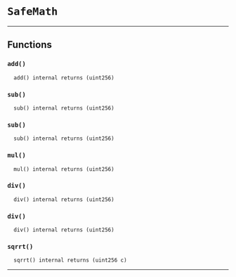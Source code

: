 [Factory]: ../Factory.md#Factory
[Factory-isInstantiation-mapping-address----bool-]: ../Factory.md#Factory-isInstantiation-mapping-address----bool-
[Factory-instantiations-mapping-address----address---]: ../Factory.md#Factory-instantiations-mapping-address----address---
[Factory-getInstantiationCount-address-]: ../Factory.md#Factory-getInstantiationCount-address-
[Factory-register-address-]: ../Factory.md#Factory-register-address-
[Factory-ContractInstantiation-address-address-]: ../Factory.md#Factory-ContractInstantiation-address-address-
[MultiSigWallet]: ../MultiSigWallet.md#MultiSigWallet
[MultiSigWallet-onlyModerator--]: ../MultiSigWallet.md#MultiSigWallet-onlyModerator--
[MultiSigWallet-onlyWallet--]: ../MultiSigWallet.md#MultiSigWallet-onlyWallet--
[MultiSigWallet-ownerDoesNotExist-address-]: ../MultiSigWallet.md#MultiSigWallet-ownerDoesNotExist-address-
[MultiSigWallet-ownerExists-address-]: ../MultiSigWallet.md#MultiSigWallet-ownerExists-address-
[MultiSigWallet-transactionExists-uint256-]: ../MultiSigWallet.md#MultiSigWallet-transactionExists-uint256-
[MultiSigWallet-confirmed-uint256-address-]: ../MultiSigWallet.md#MultiSigWallet-confirmed-uint256-address-
[MultiSigWallet-notConfirmed-uint256-address-]: ../MultiSigWallet.md#MultiSigWallet-notConfirmed-uint256-address-
[MultiSigWallet-notExecuted-uint256-]: ../MultiSigWallet.md#MultiSigWallet-notExecuted-uint256-
[MultiSigWallet-notNull-address-]: ../MultiSigWallet.md#MultiSigWallet-notNull-address-
[MultiSigWallet-validRequirement-uint256-uint256-]: ../MultiSigWallet.md#MultiSigWallet-validRequirement-uint256-uint256-
[MultiSigWallet-MAX_OWNER_COUNT-uint256]: ../MultiSigWallet.md#MultiSigWallet-MAX_OWNER_COUNT-uint256
[MultiSigWallet-transactions-mapping-uint256----struct-MultiSigWallet-Transaction-]: ../MultiSigWallet.md#MultiSigWallet-transactions-mapping-uint256----struct-MultiSigWallet-Transaction-
[MultiSigWallet-confirmations-mapping-uint256----mapping-address----bool--]: ../MultiSigWallet.md#MultiSigWallet-confirmations-mapping-uint256----mapping-address----bool--
[MultiSigWallet-isOwner-mapping-address----bool-]: ../MultiSigWallet.md#MultiSigWallet-isOwner-mapping-address----bool-
[MultiSigWallet-owners-address--]: ../MultiSigWallet.md#MultiSigWallet-owners-address--
[MultiSigWallet-moderator-address]: ../MultiSigWallet.md#MultiSigWallet-moderator-address
[MultiSigWallet-required-uint256]: ../MultiSigWallet.md#MultiSigWallet-required-uint256
[MultiSigWallet-transactionCount-uint256]: ../MultiSigWallet.md#MultiSigWallet-transactionCount-uint256
[MultiSigWallet-receive--]: ../MultiSigWallet.md#MultiSigWallet-receive--
[MultiSigWallet-constructor-address---uint256-]: ../MultiSigWallet.md#MultiSigWallet-constructor-address---uint256-
[MultiSigWallet-changeRequirement-uint256-]: ../MultiSigWallet.md#MultiSigWallet-changeRequirement-uint256-
[MultiSigWallet-submitTransaction-address-uint256-bytes-]: ../MultiSigWallet.md#MultiSigWallet-submitTransaction-address-uint256-bytes-
[MultiSigWallet-confirmTransaction-uint256-]: ../MultiSigWallet.md#MultiSigWallet-confirmTransaction-uint256-
[MultiSigWallet-revokeConfirmation-uint256-]: ../MultiSigWallet.md#MultiSigWallet-revokeConfirmation-uint256-
[MultiSigWallet-executeTransaction-uint256-]: ../MultiSigWallet.md#MultiSigWallet-executeTransaction-uint256-
[MultiSigWallet-isConfirmed-uint256-]: ../MultiSigWallet.md#MultiSigWallet-isConfirmed-uint256-
[MultiSigWallet-addTransaction-address-uint256-bytes-]: ../MultiSigWallet.md#MultiSigWallet-addTransaction-address-uint256-bytes-
[MultiSigWallet-getConfirmationCount-uint256-]: ../MultiSigWallet.md#MultiSigWallet-getConfirmationCount-uint256-
[MultiSigWallet-getTransactionCount-bool-bool-]: ../MultiSigWallet.md#MultiSigWallet-getTransactionCount-bool-bool-
[MultiSigWallet-getOwners--]: ../MultiSigWallet.md#MultiSigWallet-getOwners--
[MultiSigWallet-getConfirmations-uint256-]: ../MultiSigWallet.md#MultiSigWallet-getConfirmations-uint256-
[MultiSigWallet-getTransactionIds-uint256-uint256-bool-bool-]: ../MultiSigWallet.md#MultiSigWallet-getTransactionIds-uint256-uint256-bool-bool-
[MultiSigWallet-addAddress-address-]: ../MultiSigWallet.md#MultiSigWallet-addAddress-address-
[MultiSigWallet-removeAddess-address-]: ../MultiSigWallet.md#MultiSigWallet-removeAddess-address-
[MultiSigWallet-changeNewOwner-address-]: ../MultiSigWallet.md#MultiSigWallet-changeNewOwner-address-
[MultiSigWallet-Confirmation-address-uint256-]: ../MultiSigWallet.md#MultiSigWallet-Confirmation-address-uint256-
[MultiSigWallet-Revocation-address-uint256-]: ../MultiSigWallet.md#MultiSigWallet-Revocation-address-uint256-
[MultiSigWallet-Submission-uint256-]: ../MultiSigWallet.md#MultiSigWallet-Submission-uint256-
[MultiSigWallet-Execution-uint256-]: ../MultiSigWallet.md#MultiSigWallet-Execution-uint256-
[MultiSigWallet-ExecutionFailure-uint256-]: ../MultiSigWallet.md#MultiSigWallet-ExecutionFailure-uint256-
[MultiSigWallet-Deposit-address-uint256-]: ../MultiSigWallet.md#MultiSigWallet-Deposit-address-uint256-
[MultiSigWallet-OwnerAddition-address-]: ../MultiSigWallet.md#MultiSigWallet-OwnerAddition-address-
[MultiSigWallet-OwnerRemoval-address-]: ../MultiSigWallet.md#MultiSigWallet-OwnerRemoval-address-
[MultiSigWallet-RequirementChange-uint256-]: ../MultiSigWallet.md#MultiSigWallet-RequirementChange-uint256-
[MultiSigWallet-Transaction]: ../MultiSigWallet.md#MultiSigWallet-Transaction
[MultiSigWalletFactory]: ../MultiSigWalletFactory.md#MultiSigWalletFactory
[MultiSigWalletFactory-ownerToMultiSigWallet-mapping-address----contract-MultiSigWallet-]: ../MultiSigWalletFactory.md#MultiSigWalletFactory-ownerToMultiSigWallet-mapping-address----contract-MultiSigWallet-
[MultiSigWalletFactory-isAddressConnection-mapping-address----bool-]: ../MultiSigWalletFactory.md#MultiSigWalletFactory-isAddressConnection-mapping-address----bool-
[MultiSigWalletFactory-create-address---uint256-bytes8---address---bytes---uint256-]: ../MultiSigWalletFactory.md#MultiSigWalletFactory-create-address---uint256-bytes8---address---bytes---uint256-
[MultiSigWalletFactory-addAddress-bytes8---address---bytes---uint256-]: ../MultiSigWalletFactory.md#MultiSigWalletFactory-addAddress-bytes8---address---bytes---uint256-
[MultiSigWalletFactory-deleteAddress-address-bytes8---address---bytes---uint256-]: ../MultiSigWalletFactory.md#MultiSigWalletFactory-deleteAddress-address-bytes8---address---bytes---uint256-
[MultiSigWalletFactory-getAllAddress-address-]: ../MultiSigWalletFactory.md#MultiSigWalletFactory-getAllAddress-address-
[MultiSigWalletFactory-checkSameUser-address---]: ../MultiSigWalletFactory.md#MultiSigWalletFactory-checkSameUser-address---
[MultiSigWalletFactory-verifyIntegrity-bytes8---address---bytes---]: ../MultiSigWalletFactory.md#MultiSigWalletFactory-verifyIntegrity-bytes8---address---bytes---
[Recorder]: ../Recorder.md#Recorder
[Recorder-onlyModerator--]: ../Recorder.md#Recorder-onlyModerator--
[Recorder-mergeRequest-mapping-address----address-]: ../Recorder.md#Recorder-mergeRequest-mapping-address----address-
[Recorder-deposited-mapping-uint256----uint256-]: ../Recorder.md#Recorder-deposited-mapping-uint256----uint256-
[Recorder-trava-address]: ../Recorder.md#Recorder-trava-address
[Recorder-moderator-address]: ../Recorder.md#Recorder-moderator-address
[Recorder-nonce-uint256]: ../Recorder.md#Recorder-nonce-uint256
[Recorder-fee-uint256]: ../Recorder.md#Recorder-fee-uint256
[Recorder-constructor-address-uint256-]: ../Recorder.md#Recorder-constructor-address-uint256-
[Recorder-makeMergeRequest-address---bytes---uint256-]: ../Recorder.md#Recorder-makeMergeRequest-address---bytes---uint256-
[Recorder-cancelMergeRequest-address---bytes---uint256-uint256-]: ../Recorder.md#Recorder-cancelMergeRequest-address---bytes---uint256-uint256-
[Recorder-setFee-uint256-]: ../Recorder.md#Recorder-setFee-uint256-
[Recorder-setModerator-address-]: ../Recorder.md#Recorder-setModerator-address-
[Recorder-verifyIntegrity-address---bytes---uint256-]: ../Recorder.md#Recorder-verifyIntegrity-address---bytes---uint256-
[Recorder-withdraw-address-uint256-]: ../Recorder.md#Recorder-withdraw-address-uint256-
[Recorder-mergeRequestCreated-address-address-uint256-]: ../Recorder.md#Recorder-mergeRequestCreated-address-address-uint256-
[Recorder-mergeRequestCanceled-uint256-]: ../Recorder.md#Recorder-mergeRequestCanceled-uint256-
[Recorder-changeModerator-address-address-]: ../Recorder.md#Recorder-changeModerator-address-address-
[Recorder-changeFee-uint256-]: ../Recorder.md#Recorder-changeFee-uint256-
[Recorder-withdrawal-address-address-uint256-]: ../Recorder.md#Recorder-withdrawal-address-address-uint256-
[Recorder-deposit-address-uint256-]: ../Recorder.md#Recorder-deposit-address-uint256-
[Verifier]: ../Verifier.md#Verifier
[Verifier-public2address-bytes-]: ../Verifier.md#Verifier-public2address-bytes-
[Verifier-getMessageHash-bytes8-address-]: ../Verifier.md#Verifier-getMessageHash-bytes8-address-
[Verifier-getMessageHash-bytes-]: ../Verifier.md#Verifier-getMessageHash-bytes-
[Verifier-getMessageHash-bytes8---address---]: ../Verifier.md#Verifier-getMessageHash-bytes8---address---
[Verifier-getMessageHash-address---uint256-]: ../Verifier.md#Verifier-getMessageHash-address---uint256-
[Verifier-testAbi-bytes8-bytes-]: ../Verifier.md#Verifier-testAbi-bytes8-bytes-
[Verifier-getEthSignedMessageHash-bytes32-]: ../Verifier.md#Verifier-getEthSignedMessageHash-bytes32-
[Verifier-splitSignature-bytes-]: ../Verifier.md#Verifier-splitSignature-bytes-
[ERC20]: ../helper/ERC20.md#ERC20
[ERC20-_balances-mapping-address----uint256-]: ../helper/ERC20.md#ERC20-_balances-mapping-address----uint256-
[ERC20-_allowances-mapping-address----mapping-address----uint256--]: ../helper/ERC20.md#ERC20-_allowances-mapping-address----mapping-address----uint256--
[ERC20-_totalSupply-uint256]: ../helper/ERC20.md#ERC20-_totalSupply-uint256
[ERC20-_name-string]: ../helper/ERC20.md#ERC20-_name-string
[ERC20-_symbol-string]: ../helper/ERC20.md#ERC20-_symbol-string
[ERC20-_decimals-uint8]: ../helper/ERC20.md#ERC20-_decimals-uint8
[ERC20-constructor-string-string-uint8-]: ../helper/ERC20.md#ERC20-constructor-string-string-uint8-
[ERC20-name--]: ../helper/ERC20.md#ERC20-name--
[ERC20-symbol--]: ../helper/ERC20.md#ERC20-symbol--
[ERC20-decimals--]: ../helper/ERC20.md#ERC20-decimals--
[ERC20-totalSupply--]: ../helper/ERC20.md#ERC20-totalSupply--
[ERC20-balanceOf-address-]: ../helper/ERC20.md#ERC20-balanceOf-address-
[ERC20-transfer-address-uint256-]: ../helper/ERC20.md#ERC20-transfer-address-uint256-
[ERC20-allowance-address-address-]: ../helper/ERC20.md#ERC20-allowance-address-address-
[ERC20-approve-address-uint256-]: ../helper/ERC20.md#ERC20-approve-address-uint256-
[ERC20-transferFrom-address-address-uint256-]: ../helper/ERC20.md#ERC20-transferFrom-address-address-uint256-
[ERC20-increaseAllowance-address-uint256-]: ../helper/ERC20.md#ERC20-increaseAllowance-address-uint256-
[ERC20-decreaseAllowance-address-uint256-]: ../helper/ERC20.md#ERC20-decreaseAllowance-address-uint256-
[ERC20-_transfer-address-address-uint256-]: ../helper/ERC20.md#ERC20-_transfer-address-address-uint256-
[ERC20-_mint-address-uint256-]: ../helper/ERC20.md#ERC20-_mint-address-uint256-
[ERC20-_burn-address-uint256-]: ../helper/ERC20.md#ERC20-_burn-address-uint256-
[ERC20-_approve-address-address-uint256-]: ../helper/ERC20.md#ERC20-_approve-address-address-uint256-
[ERC20-_beforeTokenTransfer-address-address-uint256-]: ../helper/ERC20.md#ERC20-_beforeTokenTransfer-address-address-uint256-
[IERC20]: ../interfaces/IERC20.md#IERC20
[IERC20-decimals--]: ../interfaces/IERC20.md#IERC20-decimals--
[IERC20-totalSupply--]: ../interfaces/IERC20.md#IERC20-totalSupply--
[IERC20-balanceOf-address-]: ../interfaces/IERC20.md#IERC20-balanceOf-address-
[IERC20-transfer-address-uint256-]: ../interfaces/IERC20.md#IERC20-transfer-address-uint256-
[IERC20-allowance-address-address-]: ../interfaces/IERC20.md#IERC20-allowance-address-address-
[IERC20-approve-address-uint256-]: ../interfaces/IERC20.md#IERC20-approve-address-uint256-
[IERC20-transferFrom-address-address-uint256-]: ../interfaces/IERC20.md#IERC20-transferFrom-address-address-uint256-
[IERC20-Transfer-address-address-uint256-]: ../interfaces/IERC20.md#IERC20-Transfer-address-address-uint256-
[IERC20-Approval-address-address-uint256-]: ../interfaces/IERC20.md#IERC20-Approval-address-address-uint256-
[SafeMath]: #SafeMath
[SafeMath-add-uint256-uint256-]: #SafeMath-add-uint256-uint256-
[SafeMath-sub-uint256-uint256-]: #SafeMath-sub-uint256-uint256-
[SafeMath-sub-uint256-uint256-string-]: #SafeMath-sub-uint256-uint256-string-
[SafeMath-mul-uint256-uint256-]: #SafeMath-mul-uint256-uint256-
[SafeMath-div-uint256-uint256-]: #SafeMath-div-uint256-uint256-
[SafeMath-div-uint256-uint256-string-]: #SafeMath-div-uint256-uint256-string-
[SafeMath-sqrrt-uint256-]: #SafeMath-sqrrt-uint256-
[TravaToken]: ../mocks/TravaToken.md#TravaToken
[TravaToken-decimals--]: ../mocks/TravaToken.md#TravaToken-decimals--
[TravaToken-symbol--]: ../mocks/TravaToken.md#TravaToken-symbol--
[TravaToken-name--]: ../mocks/TravaToken.md#TravaToken-name--
[TravaToken-totalSupply--]: ../mocks/TravaToken.md#TravaToken-totalSupply--
[TravaToken-balanceOf-address-]: ../mocks/TravaToken.md#TravaToken-balanceOf-address-
[TravaToken-transfer-address-uint256-]: ../mocks/TravaToken.md#TravaToken-transfer-address-uint256-
[TravaToken-allowance-address-address-]: ../mocks/TravaToken.md#TravaToken-allowance-address-address-
[TravaToken-approve-address-uint256-]: ../mocks/TravaToken.md#TravaToken-approve-address-uint256-
[TravaToken-transferFrom-address-address-uint256-]: ../mocks/TravaToken.md#TravaToken-transferFrom-address-address-uint256-
[TravaToken-increaseAllowance-address-uint256-]: ../mocks/TravaToken.md#TravaToken-increaseAllowance-address-uint256-
[TravaToken-decreaseAllowance-address-uint256-]: ../mocks/TravaToken.md#TravaToken-decreaseAllowance-address-uint256-
[TravaToken-_transfer-address-address-uint256-]: ../mocks/TravaToken.md#TravaToken-_transfer-address-address-uint256-
[TravaToken-_mint-address-uint256-]: ../mocks/TravaToken.md#TravaToken-_mint-address-uint256-
[TravaToken-_burn-address-uint256-]: ../mocks/TravaToken.md#TravaToken-_burn-address-uint256-
[TravaToken-_approve-address-address-uint256-]: ../mocks/TravaToken.md#TravaToken-_approve-address-address-uint256-
[TravaToken-_burnFrom-address-uint256-]: ../mocks/TravaToken.md#TravaToken-_burnFrom-address-uint256-
[TravaToken-_msgSender--]: ../mocks/TravaToken.md#TravaToken-_msgSender--
# `SafeMath`





---



## Functions


### `add()`
  
  
  
```solidity
  add() internal returns (uint256)
```




### `sub()`
  
  
  
```solidity
  sub() internal returns (uint256)
```




### `sub()`
  
  
  
```solidity
  sub() internal returns (uint256)
```




### `mul()`
  
  
  
```solidity
  mul() internal returns (uint256)
```




### `div()`
  
  
  
```solidity
  div() internal returns (uint256)
```




### `div()`
  
  
  
```solidity
  div() internal returns (uint256)
```




### `sqrrt()`
  
  
  
```solidity
  sqrrt() internal returns (uint256 c)
```




---

